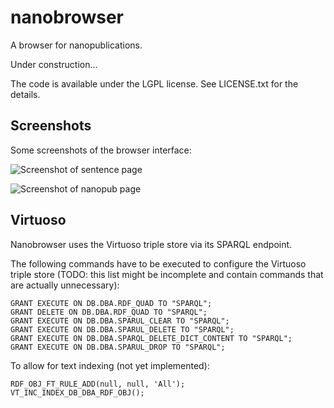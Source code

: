 nanobrowser
===========

A browser for nanopublications.

Under construction...

The code is available under the LGPL license. See LICENSE.txt for the details.


Screenshots
-----------

Some screenshots of the browser interface:

![Screenshot of sentence page](nanobrowser/raw/master/screenshot1.png)

![Screenshot of nanopub page](nanobrowser/raw/master/screenshot2.png)


Virtuoso
--------

Nanobrowser uses the Virtuoso triple store via its SPARQL endpoint.

The following commands have to be executed to configure the Virtuoso triple
store (TODO: this list might be incomplete and contain commands that are
actually unnecessary):

    GRANT EXECUTE ON DB.DBA.RDF_QUAD TO "SPARQL";
    GRANT DELETE ON DB.DBA.RDF_QUAD TO "SPARQL";
    GRANT EXECUTE ON DB.DBA.SPARUL_CLEAR TO "SPARQL";
    GRANT EXECUTE ON DB.DBA.SPARUL_DELETE TO "SPARQL";
    GRANT EXECUTE ON DB.DBA.SPARQL_DELETE_DICT_CONTENT TO "SPARQL";
    GRANT EXECUTE ON DB.DBA.SPARUL_DROP TO "SPARQL";

To allow for text indexing (not yet implemented):

    RDF_OBJ_FT_RULE_ADD(null, null, 'All');
    VT_INC_INDEX_DB_DBA_RDF_OBJ();
